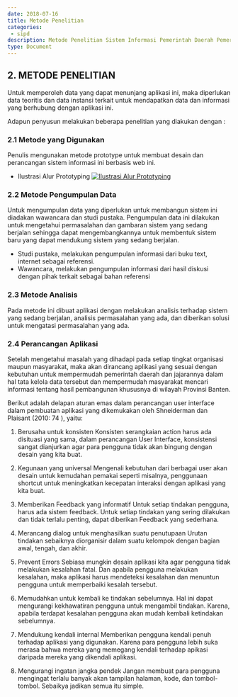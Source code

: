 ```yaml
---
date: 2018-07-16
title: Metode Penelitian
categories:
 - sipd
description: Metode Penelitian Sistem Informasi Pemerintah Daerah Pemerintah Provinsi Banten
type: Document
---
```


## 2. METODE PENELITIAN

Untuk memperoleh data yang dapat menunjang aplikasi ini, maka diperlukan data teoritis dan data instansi terkait untuk mendapatkan data dan informasi yang berhubung dengan aplikasi ini.

Adapun penyusun melakukan beberapa penelitian yang diakukan dengan :

### 2.1 Metode yang Digunakan

Penulis mengunakan metode prototype untuk membuat desain dan perancangan sistem informasi ini berbasis web ini.

- Ilustrasi Alur Prototyping
  [![Ilustrasi Alur Prototyping](/document/aplikasi/sipd/images/desain-dan-perancangan/sipd_alur-prototype.png)](/document/aplikasi/sipd/images/desain-dan-perancangan/sipd_alur-prototype.png)

### 2.2 Metode Pengumpulan Data

Untuk mengumpulan data yang diperlukan untuk membangun sistem ini diadakan wawancara dan studi pustaka. Pengumpulan data ini dilakukan untuk mengetahui permasalahan dan gambaran sistem yang sedang berjalan sehingga dapat mengembangkannya untuk membentuk sistem baru yang dapat mendukung sistem yang sedang berjalan.

- Studi pustaka, melakukan pengumpulan informasi dari buku text, internet sebagai referensi.
- Wawancara, melakukan pengumpulan informasi dari hasil diskusi dengan pihak terkait sebagai bahan referensi

### 2.3 Metode Analisis

Pada metode ini dibuat aplikasi dengan melakukan analisis terhadap sistem yang sedang berjalan, analisis permasalahan yang ada, dan diberikan solusi untuk mengatasi permasalahan yang ada.

### 2.4 Perancangan Aplikasi

Setelah mengetahui masalah yang dihadapi pada setiap tingkat organisasi maupun masyarakat, maka akan dirancang aplikasi yang sesuai dengan kebutuhan untuk mempermudah pemerintah daerah dan jajarannya dalam hal tata kelola data tersebut dan mempermudah masyarakat mencari informasi tentang hasil pembangunan khususnya di wilayah Provinsi Banten.

Berikut adalah delapan aturan emas dalam perancangan user interface  dalam pembuatan aplikasi yang dikemukakan oleh Shneiderman dan Plaisant (2010: 74 ), yaitu:

1. Berusaha untuk konsisten
Konsisten serangkaian action harus ada disituasi yang sama, dalam perancangan User Interface, konsistensi sangat dianjurkan agar para pengguna tidak akan bingung dengan desain yang kita buat.

2. Kegunaan yang universal
Mengenali kebutuhan dari berbagai user akan desain untuk kemudahan pemakai seperti misalnya, penggunaan shortcut untuk meningkatkan kecepatan interaksi dengan aplikasi yang kita buat.

3. Memberikan Feedback yang informatif
Untuk setiap tindakan pengguna, harus ada sistem feedback. Untuk setiap  tindakan yang sering dilakukan dan tidak terlalu penting, dapat diberikan Feedback yang sederhana.

4. Merancang dialog untuk menghasilkan suatu penutupaan
Urutan tindakan sebaiknya diorganisir dalam suatu kelompok dengan bagian awal, tengah, dan akhir.

5. Prevent Errors
Sebiasa mungkin desain aplikasi kita agar pengguna tidak melakukan kesalahan fatal. Dan apabila pengguna melakukan kesalahan, maka aplikasi harus mendeteksi kesalahan dan menuntun pengguna untuk memperbaiki kesalah tersebut.

6. Memudahkan untuk kembali ke tindakan sebelumnya.
Hal ini dapat mengurangi kekhawatiran pengguna untuk mengambil tindakan. Karena, apabila terdapat kesalahan pengguna akan mudah kembali ketindakan sebelumnya.

7. Mendukung kendali internal
Memberikan pengguna kendali penuh terhadap aplikasi yang digunakan. Karena para pengguna lebih suka merasa bahwa mereka yang memegang kendali terhadap apikasi daripada mereka yang dikendali aplikasi.

8. Mengurangi ingatan jangka pendek
Jangan membuat para pengguna  mengingat terlalu banyak akan tampilan halaman, kode, dan tombol-tombol. Sebaikya jadikan semua itu simple.